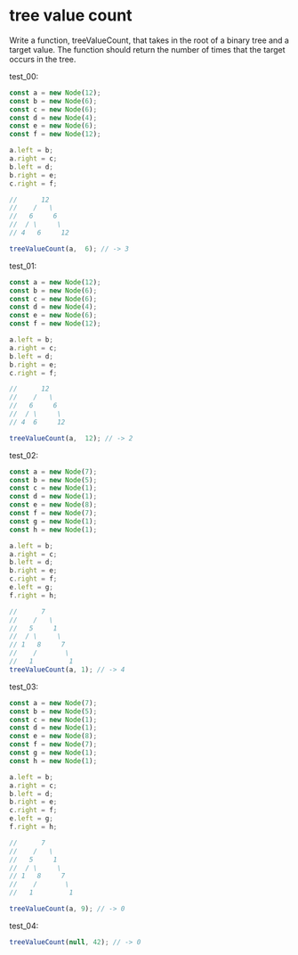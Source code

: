 # tree value count

Write a function, treeValueCount, that takes in the root of a binary tree and a target value. The function should return the number of times that the target occurs in the tree.

test_00:
```js
const a = new Node(12);
const b = new Node(6);
const c = new Node(6);
const d = new Node(4);
const e = new Node(6);
const f = new Node(12);

a.left = b;
a.right = c;
b.left = d;
b.right = e;
c.right = f;

//      12
//    /   \
//   6     6
//  / \     \
// 4   6     12

treeValueCount(a,  6); // -> 3
```

test_01:
```js
const a = new Node(12);
const b = new Node(6);
const c = new Node(6);
const d = new Node(4);
const e = new Node(6);
const f = new Node(12);

a.left = b;
a.right = c;
b.left = d;
b.right = e;
c.right = f;

//      12
//    /   \
//   6     6
//  / \     \
// 4  6     12

treeValueCount(a,  12); // -> 2
```

test_02:
```js
const a = new Node(7);
const b = new Node(5);
const c = new Node(1);
const d = new Node(1);
const e = new Node(8);
const f = new Node(7);
const g = new Node(1);
const h = new Node(1);

a.left = b;
a.right = c;
b.left = d;
b.right = e;
c.right = f;
e.left = g;
f.right = h;

//      7
//    /   \
//   5     1
//  / \     \
// 1   8     7
//    /       \
//   1         1
treeValueCount(a, 1); // -> 4
```

test_03:
```js
const a = new Node(7);
const b = new Node(5);
const c = new Node(1);
const d = new Node(1);
const e = new Node(8);
const f = new Node(7);
const g = new Node(1);
const h = new Node(1);

a.left = b;
a.right = c;
b.left = d;
b.right = e;
c.right = f;
e.left = g;
f.right = h;

//      7
//    /   \
//   5     1
//  / \     \
// 1   8     7
//    /       \
//   1         1

treeValueCount(a, 9); // -> 0
```

test_04:
```js
treeValueCount(null, 42); // -> 0
```
